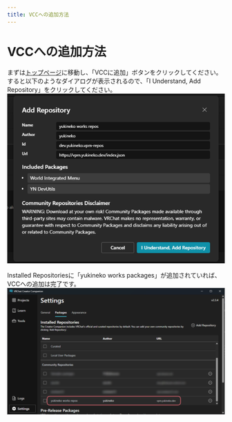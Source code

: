 ```yaml
---
title: VCCへの追加方法
---
```


# VCCへの追加方法
まずは[トップページ](/)に移動し、「VCCに追加」ボタンをクリックしてください。  
すると以下のようなダイアログが表示されるので、「I Understand, Add Repository」をクリックしてください。  
![alt text](images/add-to-vcc/image.png)

Installed Repositoriesに「yukineko works packages」が追加されていれば、VCCへの追加は完了です。
![alt text](images/add-to-vcc/image-1.png)